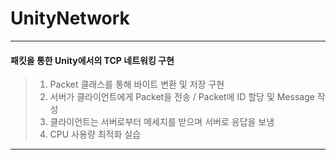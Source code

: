 # UnityNetwork
---
#### 패킷을 통한 Unity에서의 TCP 네트워킹 구현

> 1. Packet 클래스를 통해 바이트 변환 및 저장 구현
> 2. 서버가 클라이언트에게 Packet을 전송 / Packet에 ID 할당 및 Message 작성
> 3. 클라이언트는 서버로부터 메세지를 받으며 서버로 응답을 보냄
> 4. CPU 사용량 최적화 실습
***
